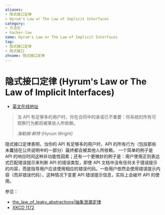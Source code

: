 ```yaml
---
aliases:
- 隐式接口定律
- Hyrum's Law or The Law of Implicit Interfaces
category:
- 方法论
- hacker-law
name: Hyrum's Law or The Law of Implicit Interfaces
tag:
- 隐式接口定律
- 隐式接口
zhname: 隐式接口定律
---
```


# 隐式接口定律 (Hyrum's Law or The Law of Implicit Interfaces)

- [英文在线地址](http://www.hyrumslaw.com/)

> 当 API 有足够多的用户时，你在合同中的承诺已不重要：你系统的所有可观察行为都将被某些人所依赖。
>
> _海勒姆·赖特 (Hyrum Wright)_

隐式接口定律表明，当你的 API 有足够多的用户时，API 的所有行为（包括那些未囊括在公共说明中的一部分）最终都会被其他人所依赖。 一个简单的例子是 API 的响应时间这种非功能性因素；还有一个更微妙的例子是：用户使用正则表达式匹配错误提示来判断 API 的错误类型，即使 API 文档中没有任何关于错误提示的内容，而是指导用户应该使用相应的错误代码。一些用户依然会使用错误提示内容（而非错误代码），这种情况下变更 API 错误提示信息，实际上会破坏 API 的使用。

参见：

- [the_law_of_leaky_abstractions|抽象泄漏定律](./the_law_of_leaky_abstractions.md)
- [XKCD 1172](https://xkcd.com/1172/)

